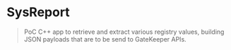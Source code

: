 # SysReport

> PoC C++ app to retrieve and extract various registry values, building JSON payloads that are to be send to GateKeeper APIs.
